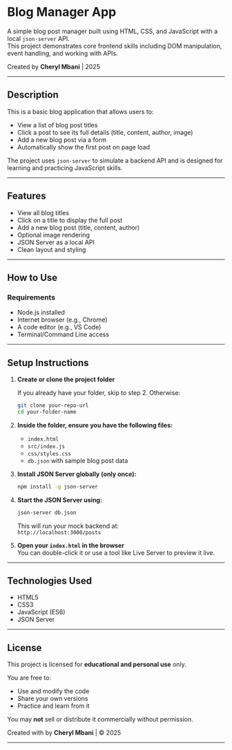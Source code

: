 # Blog Manager App

A simple blog post manager built using HTML, CSS, and JavaScript with a local `json-server` API.  
This project demonstrates core frontend skills including DOM manipulation, event handling, and working with APIs.

Created by **Cheryl Mbani** | 2025

---

## Description

This is a basic blog application that allows users to:

- View a list of blog post titles  
- Click a post to see its full details (title, content, author, image)  
- Add a new blog post via a form  
- Automatically show the first post on page load  

The project uses `json-server` to simulate a backend API and is designed for learning and practicing JavaScript skills.

---

## Features

- View all blog titles  
- Click on a title to display the full post  
- Add a new blog post (title, content, author)  
- Optional image rendering  
- JSON Server as a local API  
- Clean layout and styling  

---

## How to Use

### Requirements

- Node.js installed  
- Internet browser (e.g., Chrome)  
- A code editor (e.g., VS Code)  
- Terminal/Command Line access  

---

## Setup Instructions

1. **Create or clone the project folder**

   If you already have your folder, skip to step 2. Otherwise:

   ```bash
   git clone your-repo-url
   cd your-folder-name
   ```

2. **Inside the folder, ensure you have the following files:**

   - `index.html`  
   - `src/index.js`  
   - `css/styles.css`  
   - `db.json` with sample blog post data  

3. **Install JSON Server globally (only once):**

   ```bash
   npm install -g json-server
   ```

4. **Start the JSON Server using:**

   ```bash
   json-server db.json
   ```

   This will run your mock backend at:  
   `http://localhost:3000/posts`

5. **Open your `index.html` in the browser**  
   You can double-click it or use a tool like Live Server to preview it live.

---
## Technologies Used

- HTML5  
- CSS3  
- JavaScript (ES6)  
- JSON Server  

---



## License

This project is licensed for **educational and personal use** only.

You are free to:

- Use and modify the code  
- Share your own versions  
- Practice and learn from it  

You may **not** sell or distribute it commercially without permission.

Created with by **Cheryl Mbani** | © 2025

---
